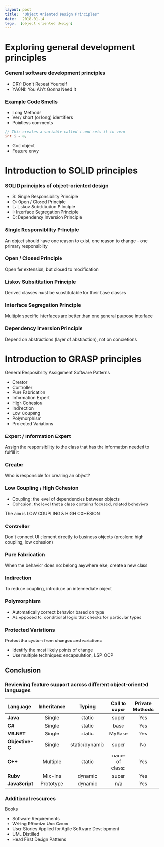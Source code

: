 ```yaml
---
layout: post
title:  "Object Oriented Design Principles"
date:   2018-01-14
tags:  [object oriented design]
---
```

<!-- Introduction to object-oriented design principles -->
# Exploring general development principles
### General software development principles
* DRY: Don't Repeat Yourself
* YAGNI: You Ain't Gonna Need It

### Example Code Smells
* Long Methods
* Very short (or long) identifiers
* Pointless comments

```java
// This creates a variable called i and sets it to zero
int i = 0;
```

* God object
* Feature envy

# Introduction to SOLID principles
### SOLID principles of object-oriented design
* S: Single Responsibility Principle
* O: Open / Closed Principle
* L: Liskov Subsititution Principle
* I: Interface Segregation Principle
* D: Dependency Inversion Principle

### Single Responsibility Principle
An object should have one reason to exist, one reason to change - one primary responsibilty
### Open / Closed Principle
Open for extension, but closed to modification
### Liskov Subsititution Principle
Derived classes must be substitutable for their base classes
### Interface Segregation Principle
Multiple specific interfaces are better than one general purpose interface
### Dependency Inversion Principle
Depend on abstractions (layer of abstraction), not on concretions
# Introduction to GRASP principles
General Resposibility Assignment Software Patterns
* Creator
* Controller
* Pure Fabrication
* Information Expert
* High Cohesion
* Indirection
* Low Coupling
* Polymorphism
* Protected Variations

### Expert / Information Expert
Assign the responsibility to the class that has the information needed to fulfill it
### Creator
Who is responsible for creating an object?
### Low Coupling / High Cohesion
* Coupling: the level of dependencies between objects
* Cohesion: the level that a class contains focused, related behaviors

The aim is LOW COUPLING & HIGH COHESION
### Controller
Don't connect UI element directly to business objects (problem: high coupling, low cohesion)
### Pure Fabrication
When the behavior does not belong anywhere else, create a new class
### Indirection
To reduce coupling, introduce an intermediate object
### Polymorphism
* Automatically correct behavior based on type
* As opposed to: conditional logic that checks for particular types
### Protected Variations
Protect the system from changes and variations
* Identify the most likely points of change
* Use multiple techniques: encapsulation, LSP, OCP

## Conclusion
### Reviewing feature support across different object-oriented languages

|Language|Inheritance|Typing|Call to super|Private Methods|Abstract Classes|Interfaces|
|:-|:-:|:-:|:-:|:-:|:-:|:-:|
|**Java**|Single|static|super|Yes|Yes|Yes|
|**C#**|Single|static|base|Yes|Yes|Yes|
|**VB.NET**|Single|static|MyBase|Yes|Yes|Yes|
|**Objective-C**|Single|static/dynamic|super|No|No|Protocols|
|**C++**|Multiple|static|name of class::|Yes|Yes|Abstract Class|
|**Ruby**|Mix-ins|dynamic|super|Yes|n/a|n/a|
|**JavaScript**|Prototype|dynamic|n/a|Yes|n/a|n/a|

### Additional resources
Books
* Software Requirements
* Writing Effective Use Cases
* User Stories Applied for Agile Software Development
* UML Distilled
* Head First Design Patterns
